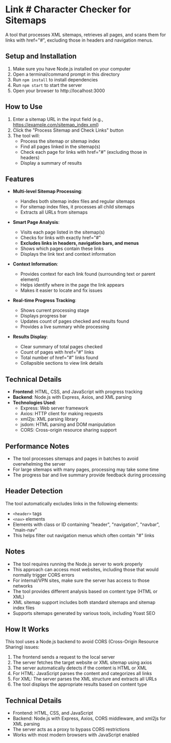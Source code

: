 # Link # Character Checker for Sitemaps

A tool that processes XML sitemaps, retrieves all pages, and scans them for links with href="#", excluding those in headers and navigation menus.

## Setup and Installation

1. Make sure you have Node.js installed on your computer
2. Open a terminal/command prompt in this directory
3. Run `npm install` to install dependencies
4. Run `npm start` to start the server
5. Open your browser to http://localhost:3000

## How to Use

1. Enter a sitemap URL in the input field (e.g., https://example.com/sitemap_index.xml)
2. Click the "Process Sitemap and Check Links" button
3. The tool will:
   - Process the sitemap or sitemap index
   - Find all pages linked in the sitemap(s)
   - Check each page for links with href="#" (excluding those in headers)
   - Display a summary of results

## Features

- **Multi-level Sitemap Processing**:
  - Handles both sitemap index files and regular sitemaps
  - For sitemap index files, it processes all child sitemaps
  - Extracts all URLs from sitemaps

- **Smart Page Analysis**:
  - Visits each page listed in the sitemap(s)
  - Checks for links with exactly href="#"
  - **Excludes links in headers, navigation bars, and menus**
  - Shows which pages contain these links
  - Displays the link text and context information

- **Context Information**:
  - Provides context for each link found (surrounding text or parent element)
  - Helps identify where in the page the link appears
  - Makes it easier to locate and fix issues

- **Real-time Progress Tracking**:
  - Shows current processing stage
  - Displays progress bar
  - Updates count of pages checked and results found
  - Provides a live summary while processing

- **Results Display**:
  - Clear summary of total pages checked
  - Count of pages with href="#" links
  - Total number of href="#" links found
  - Collapsible sections to view link details

## Technical Details

- **Frontend**: HTML, CSS, and JavaScript with progress tracking
- **Backend**: Node.js with Express, Axios, and XML parsing
- **Technologies Used**:
  - Express: Web server framework
  - Axios: HTTP client for making requests
  - xml2js: XML parsing library
  - jsdom: HTML parsing and DOM manipulation
  - CORS: Cross-origin resource sharing support

## Performance Notes

- The tool processes sitemaps and pages in batches to avoid overwhelming the server
- For large sitemaps with many pages, processing may take some time
- The progress bar and live summary provide feedback during processing

## Header Detection

The tool automatically excludes links in the following elements:
- `<header>` tags
- `<nav>` elements
- Elements with class or ID containing "header", "navigation", "navbar", "main-nav"
- This helps filter out navigation menus which often contain "#" links

## Notes

- The tool requires running the Node.js server to work properly
- This approach can access most websites, including those that would normally trigger CORS errors
- For internal/VPN sites, make sure the server has access to those networks
- The tool provides different analysis based on content type (HTML or XML)
- XML sitemap support includes both standard sitemaps and sitemap index files
- Supports sitemaps generated by various tools, including Yoast SEO

## How It Works

This tool uses a Node.js backend to avoid CORS (Cross-Origin Resource Sharing) issues:

1. The frontend sends a request to the local server
2. The server fetches the target website or XML sitemap using axios
3. The server automatically detects if the content is HTML or XML
4. For HTML: JavaScript parses the content and categorizes all links
5. For XML: The server parses the XML structure and extracts all URLs
6. The tool displays the appropriate results based on content type

## Technical Details

- Frontend: HTML, CSS, and JavaScript
- Backend: Node.js with Express, Axios, CORS middleware, and xml2js for XML parsing
- The server acts as a proxy to bypass CORS restrictions
- Works with most modern browsers with JavaScript enabled 